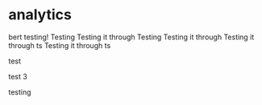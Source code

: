 # analytics
bert testing!
Testing
Testing it through
Testing
Testing it through
Testing it through
ts
Testing it through
ts

test

test 3


testing
